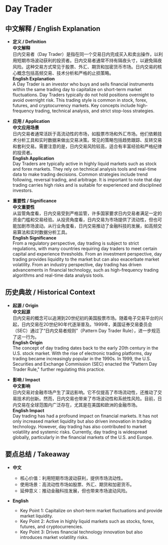 # Day Trader

## 中文解释 / English Explanation

* **定义 / Definition**  
  **中文解释**  
  日内交易者（Day Trader）是指在同一个交易日内完成买入和卖出操作，以利用短期市场波动获利的投资者。日内交易者通常不持有隔夜头寸，以避免隔夜风险。这种交易方式常见于股票、外汇、期货和加密货币市场。日内交易的核心概念包括高频交易、技术分析和严格的止损策略。  
  **English Explanation**  
  A Day Trader is an investor who buys and sells financial instruments within the same trading day to capitalize on short-term market fluctuations. Day Traders typically do not hold positions overnight to avoid overnight risk. This trading style is common in stock, forex, futures, and cryptocurrency markets. Key concepts include high-frequency trading, technical analysis, and strict stop-loss strategies.

* **应用 / Application**  
  **中文应用场景**  
  日内交易者通常活跃于高流动性的市场，如股票市场和外汇市场。他们依赖技术分析工具和实时数据来做出交易决策。常见的策略包括趋势跟踪、反转交易和套利交易。需要注意的是，日内交易风险较高，适合有丰富经验和严格纪律的投资者。  
  **English Application**  
  Day Traders are typically active in highly liquid markets such as stock and forex markets. They rely on technical analysis tools and real-time data to make trading decisions. Common strategies include trend following, reversal trading, and arbitrage. It is important to note that day trading carries high risks and is suitable for experienced and disciplined investors.

* **重要性 / Significance**  
  **中文重要性**  
  从监管角度看，日内交易受到严格监管，许多国家要求日内交易者满足一定的资金门槛和交易经验。从投资角度看，日内交易为市场提供了流动性，但也可能加剧市场波动。从行业角度看，日内交易推动了金融科技的发展，如高频交易算法和实时数据分析工具。  
  **English Significance**  
  From a regulatory perspective, day trading is subject to strict regulations, with many countries requiring day traders to meet certain capital and experience thresholds. From an investment perspective, day trading provides liquidity to the market but can also exacerbate market volatility. From an industry perspective, day trading has driven advancements in financial technology, such as high-frequency trading algorithms and real-time data analysis tools.

## 历史典故 / Historical Context

* **起源 / Origin**  
  **中文起源**  
  日内交易的概念可以追溯到20世纪初的美国股票市场。随着电子交易平台的兴起，日内交易在20世纪90年代逐渐普及。1999年，美国证券交易委员会（SEC）通过了“日内交易者规则”（Pattern Day Trader Rule），进一步规范了这一行为。  
  **English Origin**  
  The concept of day trading dates back to the early 20th century in the U.S. stock market. With the rise of electronic trading platforms, day trading became increasingly popular in the 1990s. In 1999, the U.S. Securities and Exchange Commission (SEC) enacted the "Pattern Day Trader Rule," further regulating this practice.

* **影响 / Impact**  
  **中文影响**  
  日内交易对金融市场产生了深远影响。它不仅提高了市场流动性，还推动了交易技术的创新。然而，日内交易也带来了市场波动性和系统性风险。目前，日内交易在全球范围内广泛存在，尤其是在美国和欧洲的金融市场。  
  **English Impact**  
  Day trading has had a profound impact on financial markets. It has not only increased market liquidity but also driven innovation in trading technology. However, day trading has also contributed to market volatility and systemic risks. Currently, day trading is widespread globally, particularly in the financial markets of the U.S. and Europe.

## 要点总结 / Takeaway

* **中文**  
  - 核心价值：利用短期市场波动获利，提供市场流动性。  
  - 使用场景：高流动性市场如股票、外汇、期货和加密货币。  
  - 延伸意义：推动金融科技发展，但也带来市场波动风险。

* **English**  
  - Key Point 1: Capitalize on short-term market fluctuations and provide market liquidity.  
  - Key Point 2: Active in highly liquid markets such as stocks, forex, futures, and cryptocurrencies.  
  - Key Point 3: Drives financial technology innovation but also introduces market volatility risks.